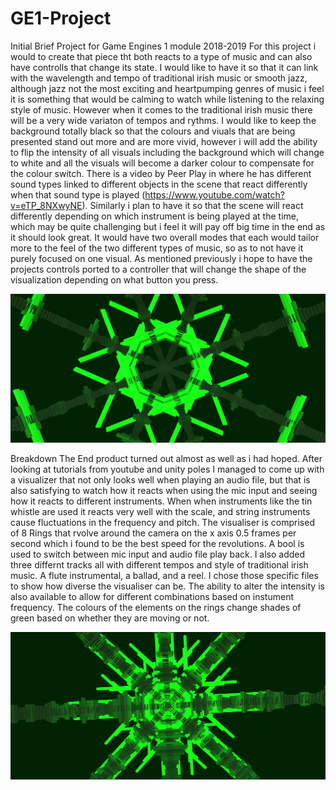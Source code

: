 # GE1-Project
Initial Brief
Project for Game Engines 1 module 2018-2019
For this project i would to create that piece tht both reacts to a type of music and can also have controlls that change its state.
I would like to have it so that it can link with the wavelength and tempo of traditional irish music or smooth jazz, although jazz 
not the most exciting and heartpumping genres of music i feel it is something that would be calming to watch while listening to the
relaxing style of music. However when it comes to the traditional irish music there will be a very wide variaton of tempos and rythms.
I would like to keep the background totally black so that the colours and viuals that are being presented stand out more and are more 
vivid, however i will add the ability to flip the intensity of all visuals including the background which will change to white and all 
the visuals will become a darker colour to compensate for the colour switch. There is a video by Peer Play in where he has different 
sound types linked to different objects in the scene that react differently when that sound type is played (https://www.youtube.com/watch?v=eTP_8NXwyNE).
Similarly i plan to have it so that the scene will react differently depending on which instrument is being played at the time, 
which may be quite challenging but i feel it will pay off big time in the end as it should look great. It would have two overall 
modes that each would tailor more to the feel of the two different types of music, so as to not have it purely focused on one visual.
As mentioned previously i hope to have the projects controls ported to a controller that will change the shape of the visualization 
depending on what button you press.

![](Audio%20Visualizer/Vis1.png)

Breakdown
The End product turned out almost as well as i had hoped. After looking at tutorials from youtube and unity poles I managed to come up 
with a visualizer that not only looks well when playing an audio file, but that is also satisfying to watch how it reacts when using the 
mic input and seeing how it reacts to different instruments. When when instruments like the tin whistle are used it reacts very well with 
the scale, and string instruments cause fluctuations in the frequency and pitch. The visualiser is comprised of 8 Rings that rvolve around 
the camera on the x axis 0.5 frames per second which i found to be the best speed for the revolutions. A bool is used to switch between 
mic input and audio file play back. I also added three differnt tracks all with different tempos and style of traditional irish music. A 
flute instrumental, a ballad, and a reel. I chose those specific files to show how diverse the visualiser can be.
The ability to alter the intensity is also available to allow for different combinations based on instument frequency.
The colours of the elements on the rings change shades of green based on whether they are moving or not.

![](Audio%20Visualizer/Vis%202.png)


